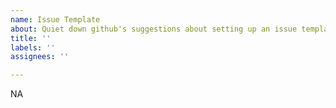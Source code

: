 ```yaml
---
name: Issue Template
about: Quiet down github's suggestions about setting up an issue template
title: ''
labels: ''
assignees: ''

---
```


NA
